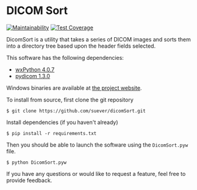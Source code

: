 DICOM Sort
================

[![Maintainability](https://api.codeclimate.com/v1/badges/0113af254aa8a5e7afa4/maintainability)](https://codeclimate.com/github/suever/dicomSort/maintainability)
[![Test Coverage](https://api.codeclimate.com/v1/badges/0113af254aa8a5e7afa4/test_coverage)](https://codeclimate.com/github/suever/dicomSort/test_coverage)

DicomSort is a utility that takes a series of DICOM images and sorts them into
a directory tree based upon the header fields selected.

This software has the following dependencies:

* [wxPython 4.0.7](http://www.wxpython.org/download.php)
* [pydicom 1.3.0](https://github.com/pydicom/pydicom)

Windows binaries are available at [the project website](http://www.dicomsort.com).

To install from source, first clone the git repository

```
$ git clone https://github.com/suever/dicomSort.git
```

Install dependencies (if you haven't already)

```
$ pip install -r requirements.txt
```

Then you should be able to launch the software using the `DicomSort.pyw` file.

```
$ python DicomSort.pyw 
```

If you have any questions or would like to request a feature, feel free to 
provide feedback.
